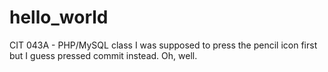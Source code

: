# hello_world
CIT 043A - PHP/MySQL class
I was supposed to press the pencil icon first but I guess pressed commit instead.
Oh, well.
